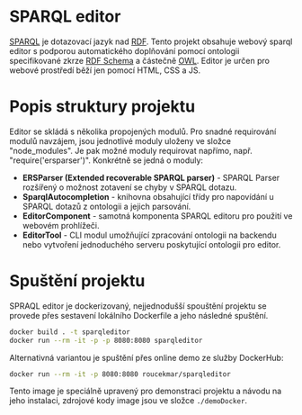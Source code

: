 # SPARQL editor
[SPARQL](https://www.w3.org/TR/sparql11-query) je dotazovací jazyk nad [RDF](https://www.w3.org/RDF). Tento projekt obsahuje webový sparql editor s podporou automatického doplňování pomocí ontologii specifikované zkrze [RDF Schema](https://www.w3.org/TR/rdf-schema) a částečně [OWL](https://www.w3.org/TR/owl2-rdf-based-semantics). Editor je určen pro webové prostředí běží jen pomocí HTML, CSS a JS. 

# Popis struktury projektu
Editor se skládá s několika propojených modulů. Pro snadné requirování modulů navzájem, jsou jednotlivé moduly uloženy ve složce "node_modules". Je pak možné  moduly requirovat napřímo, např. "require('ersparser')". Konkrétně se jedná o moduly:

* **ERSParser (Extended recoverable SPARQL parser)** - SPARQL Parser rozšířený o možnost zotavení se chyby v SPARQL dotazu.
* **SparqlAutocompletion** - knihovna obsahující třídy pro napovídání u SPARQL dotazů z ontologii a jejich parsování.
* **EditorComponent** - samotná komponenta SPARQL editoru pro použití ve webovém prohlížeči.
* **EditorTool** - CLI modul umožňující zpracování ontologii na backendu nebo vytvoření jednoduchého serveru poskytující ontologii pro editor.

# Spuštění projektu
SPRAQL editor je dockerizovaný, nejjednodušší spouštění projektu se provede přes sestavení lokálního Dockerfile a jeho následné spuštění.

```bash
docker build . -t sparqleditor
docker run --rm -it -p -p 8080:8080 sparqleditor
```

Alternativná variantou je spuštění přes online demo ze služby DockerHub:

```bash
docker run --rm -it -p 8080:8080 roucekmar/sparqleditor
```

Tento image je speciálně upravený pro demonstraci projektu a návodu na jeho instalaci, zdrojové kody image jsou ve složce `./demoDocker`.